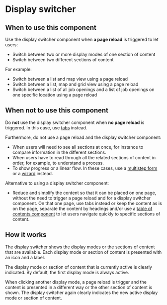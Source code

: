 # Display switcher 

## When to use this component

Use the display switcher component when **a page reload** is triggered to let users:

* Switch between two or more display modes of one section of content
* Switch between two different sections of content

For example:

* Switch between a list and map view using a page reload
* Switch between a list, map and grid view using a page reload
* Switch between a list of all job openings and a list of job openings on one specific location using a page reload

## When not to use this component

Do **not** use the display switcher component when **no page reload** is triggered. In this case, use <a href="{{path './tabs.html'}}">tabs</a> instead.

Furthermore, do not use a page reload and the display switcher component:

* When users will need to see all sections at once, for instance to compare information in the different sections.
* When users have to read through all the related sections of content in order, for example, to understand a process.
* To show progress or a linear flow. In these cases, use a <a href="{{path './multistep-form.html'}}">multistep form</a> or a <a href="{{path './wizard.html'}}">wizard</a> instead. <!-- @TODO describe in better way in which cases a multistep form or a wizard should be used instead -->

Alternative to using a display switcher component:

* Reduce and simplify the content so that it can be placed on one page, without the need to trigger a page reload and for a display switcher component. On that one page, use tabs instead or keep the content as is on the page, separate the content by headings and/or use a <a href="{{path './table-of-contents.html'}}">table of contents component</a> to let users navigate quickly to specific sections of content.

## How it works

The display switcher shows the display modes or the sections of content that are available. Each display mode or section of content is presented with an icon and a label.

The display mode or section of content that is currently active is clearly indicated. By default, the first display mode is always active.

When clicking another display mode, a page reload is trigger and the content is presented in a different way or the other section of content is shown. The display switcher again clearly indicates the new active display mode or section of content.